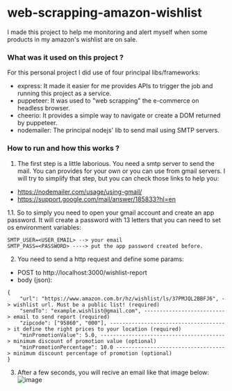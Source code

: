 # web-scrapping-amazon-wishlist
I made this project to help me monitoring and alert myself when some products in my amazon's wishlist are on sale.

### What was it used on this project ?
For this personal project I did use of four principal libs/frameworks:
- express: It made it easier for me provides APIs to trigger the job and running this project as a service.  
- puppeteer: It was used to "web scrapping" the e-commerce on headless browser.
- cheerio: It provides a simple way to navigate or create a DOM returned by puppeteer.
- nodemailer: The principal nodejs' lib to send mail using SMTP servers.

### How to run and how this works ?
1. The first step is a little laborious. You need a smtp server to send the mail. You can provides for your own or you can use from gmail servers. I will try to simplify that step, but you can check those links to help you:
- https://nodemailer.com/usage/using-gmail/
- https://support.google.com/mail/answer/185833?hl=en

1.1. So to simply you need to open your gmail account and create an app password. It will create a password with 13 letters that you can need to set os environment variables:
```
SMTP_USER=<USER_EMAIL> --> your email
SMTP_PASS=<PASSWORD> ----> put the app password created before.
```

2. You need to send a http request and define some params:
- POST to http://localhost:3000/wishlist-report
- body (json): 
```
{
    "url": "https://www.amazon.com.br/hz/wishlist/ls/37PMJQL2BBFJ6", -> wishlist url. Must be a public list! (required)
    "sendTo": "example.wishlist@gmail.com", --------------------------> email to send report (required)
    "zipcode": ["95860", "000"], -------------------------------------> it define the right prices to your location (required)
    "minPromotionValue": 5.0, ----------------------------------------> minimum discount of promotion value (optional)
    "minPromotionPercentage": 10.0 -----------------------------------> minimum discount percentage of promotion (optional)
}
```

3. After a few seconds, you will recive an email like that image below:
![image](https://user-images.githubusercontent.com/9343013/173192258-07b585a4-fe4c-48f7-aa7c-af378213975d.png)
